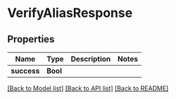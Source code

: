 # VerifyAliasResponse

## Properties
Name | Type | Description | Notes
------------ | ------------- | ------------- | -------------
**success** | **Bool** |  | 

[[Back to Model list]](../README.md#documentation-for-models) [[Back to API list]](../README.md#documentation-for-api-endpoints) [[Back to README]](../README.md)


